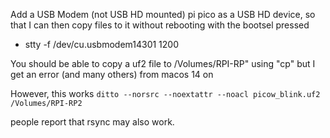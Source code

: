 
Add a USB Modem (not USB HD mounted) pi pico as a USB HD device, so 
that I can then copy files to it without rebooting with the bootsel pressed
- stty -f /dev/cu.usbmodem14301 1200

You should be able to copy a uf2 file to /Volumes/RPI-RP" using "cp" but I get an
error (and many others) from macos 14 on

However, this works
`ditto --norsrc --noextattr --noacl picow_blink.uf2 /Volumes/RPI-RP2`

people report that rsync may also work.